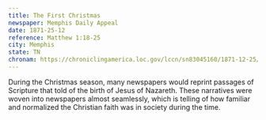 ```yaml
---
title: The First Christmas  
newspaper: Memphis Daily Appeal 
date: 1871-25-12
reference: Matthew 1:18-25 
city: Memphis   
state: TN
chronam: https://chroniclingamerica.loc.gov/lccn/sn83045160/1871-12-25/ed-1/seq-1/
---
```


During the Christmas season, many newspapers would reprint passages of Scripture that told of the birth of Jesus of Nazareth. These narratives were woven into newspapers almost seamlessly, which is telling of how familiar and normalized the Christian faith was in society during the time. 
